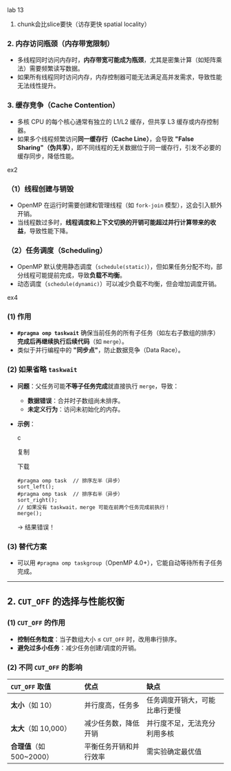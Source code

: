 lab 13

1. chunk会比slice要快（访存更快 spatial locality）

### **2. 内存访问瓶颈（内存带宽限制）**

- 多线程同时访问内存时，**内存带宽可能成为瓶颈**，尤其是密集计算（如矩阵乘法）需要频繁读写数据。
- 如果所有线程同时访问内存，内存控制器可能无法满足高并发需求，导致性能无法线性提升。

### **3. 缓存竞争（Cache Contention）**

- 多核 CPU 的每个核心通常有独立的 L1/L2 缓存，但共享 L3 缓存或内存控制器。
- 如果多个线程频繁访问**同一缓存行（Cache Line）**，会导致 **"False Sharing"（伪共享）**，即不同线程的无关数据位于同一缓存行，引发不必要的缓存同步，降低性能。







ex2

### **（1）线程创建与销毁**

- OpenMP 在运行时需要创建和管理线程（如 `fork-join` 模型），这会引入额外开销。
- 当线程数过多时，**线程调度和上下文切换的开销可能超过并行计算带来的收益**，导致性能下降。

### **（2）任务调度（Scheduling）**

- OpenMP 默认使用静态调度（`schedule(static)`），但如果任务分配不均，部分线程可能提前完成，导致**负载不均衡**。
- 动态调度（`schedule(dynamic)`）可以减少负载不均衡，但会增加调度开销。





ex4

### **(1) 作用**

- **`#pragma omp taskwait`** 确保当前任务的所有子任务（如左右子数组的排序）**完成后再继续执行后续代码**（如 `merge`）。
- 类似于并行编程中的 **"同步点"**，防止数据竞争（Data Race）。

### **(2) 如果省略 `taskwait`**

- **问题**：父任务可能**不等子任务完成**就直接执行 `merge`，导致：

  - **数据错误**：合并时子数组尚未排序。
  - **未定义行为**：访问未初始化的内存。

- **示例**：

  c

  

  复制

  

  下载

  ```
  #pragma omp task  // 排序左半（异步）
  sort_left();
  #pragma omp task  // 排序右半（异步）
  sort_right();
  // 如果没有 taskwait，merge 可能在前两个任务完成前执行！
  merge(); 
  ```

  → 结果错误！

### **(3) 替代方案**

- 可以用 `#pragma omp taskgroup`（OpenMP 4.0+），它能自动等待所有子任务完成。

------

## **2. `CUT_OFF` 的选择与性能权衡**

### **(1) `CUT_OFF` 的作用**

- **控制任务粒度**：当子数组大小 ≤ `CUT_OFF` 时，改用串行排序。
- **避免过多小任务**：减少任务创建/调度的开销。

### **(2) 不同 `CUT_OFF` 的影响**

| **`CUT_OFF` 取值**        | **优点**               | **缺点**                       |
| :------------------------ | :--------------------- | :----------------------------- |
| **太小**（如 10）         | 并行度高，任务多       | 任务调度开销大，可能比串行更慢 |
| **太大**（如 10,000）     | 减少任务数，降低开销   | 并行度不足，无法充分利用多核   |
| **合理值**（如 500~2000） | 平衡任务开销和并行效率 | 需实验确定最优值               |